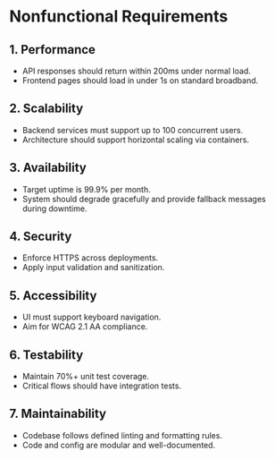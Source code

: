 # Nonfunctional Requirements

## 1. Performance
- API responses should return within 200ms under normal load.
- Frontend pages should load in under 1s on standard broadband.

## 2. Scalability
- Backend services must support up to 100 concurrent users.
- Architecture should support horizontal scaling via containers.

## 3. Availability
- Target uptime is 99.9% per month.
- System should degrade gracefully and provide fallback messages during downtime.

## 4. Security
- Enforce HTTPS across deployments.
- Apply input validation and sanitization.

## 5. Accessibility
- UI must support keyboard navigation.
- Aim for WCAG 2.1 AA compliance.

## 6. Testability
- Maintain 70%+ unit test coverage.
- Critical flows should have integration tests.

## 7. Maintainability
- Codebase follows defined linting and formatting rules.
- Code and config are modular and well-documented.
